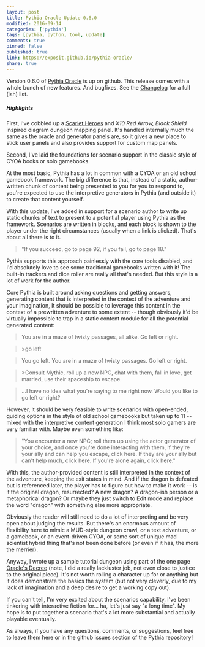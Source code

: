 ```yaml
---
layout: post
title: Pythia Oracle Update 0.6.0
modified: 2016-09-14
categories: ['pythia']
tags: [pythia, python, tool, update]
comments: true
pinned: false
published: true
link: https://exposit.github.io/pythia-oracle/
share: true
---
```


Version 0.6.0 of [Pythia Oracle](https://exposit.github.io/pythia-oracle/) is up on github. This release comes with a whole bunch of new features. And bugfixes. See the [Changelog](https://github.com/exposit/pythia-oracle/blob/master/CHANGELOG.md) for a full (ish) list.

##### Highlights

First, I've cobbled up a [Scarlet Heroes](http://www.drivethrurpg.com/product/127180/Scarlet-Heroes) and *X10 Red Arrow, Black Shield* inspired diagram dungeon mapping panel. It's handled internally much the same as the oracle and generator panels are, so it gives a new place to stick user panels and also provides support for custom map panels.

Second, I've laid the foundations for scenario support in the classic style of CYOA books or solo gamebooks.

<!--more-->

At the most basic, Pythia has a lot in common with a CYOA or an old school gamebook framework. The big difference is that, instead of a static, author-written chunk of content being presented to you for you to respond to, you're expected to use the interpretive generators in Pythia (and outside it) to create that content yourself.

With this update, I've added in support for a scenario author to write up static chunks of text to present to a potential player using Pythia as the framework. Scenarios are written in blocks, and each block is shown to the player under the right circumstances (usually when a link is clicked). That's about all there is to it.

>"If you succeed, go to page 92, if you fail, go to page 18."

Pythia supports this approach painlessly with the core tools disabled, and I'd absolutely love to see some traditional gamebooks written with it! The built-in trackers and dice roller are really all that's needed. But this style is a lot of work for the author.

Core Pythia is built around asking questions and getting answers, generating content that is interpreted in the context of the adventure and your imagination, It should be possible to leverage this content in the context of a prewritten adventure to some extent -- though obviously it'd be virtually impossible to trap in a static content module for all the potential generated content:

> You are in a maze of twisty passages, all alike. Go left or right.

> \>go left

> You go left. You are in a maze of twisty passages. Go left or right.

> \>Consult Mythic, roll up a new NPC, chat with them, fall in love, get married, use their spaceship to escape.

> ...I have no idea what you're saying to me right now. Would you like to go left or right?


However, it should be very feasible to write scenarios with open-ended, guiding options in the style of old school gamebooks but taken up to 11 -- mixed with the interpretive content generation I think most solo gamers are very familiar with. Maybe even something like:

> "You encounter a new NPC; roll them up using the actor generator of your choice, and once you're done interacting with them, if they're your ally and can help you escape, click here. If they are your ally but can't help much, click here. If you're alone again, click here."

With this, the author-provided content is still interpreted in the context of the adventure, keeping the exit states in mind. And if the dragon is defeated but is referenced later, the player has to figure out how to make it work -- is it the original dragon, resurrected? A new dragon? A dragon-ish person or a metaphorical dragon? Or maybe they just switch to Edit mode and replace the word "dragon" with something else more appropriate.

Obviously the reader will still need to do a lot of interpreting and be very open about judging the results. But there's an enormous amount of flexibility here to mimic a MUD-style dungeon crawl, or a text adventure, or a gamebook, or an event-driven CYOA, or some sort of unique mad scientist hybrid thing that's not been done before (or even if it has, the more the merrier).

Anyway, I wrote up a sample tutorial dungeon using part of the one page [Oracle's Decree](http://blog.trilemma.com/2015/10/the-oracles-decree.html) (note, I did a really lackluster job, not even close to justice to the original piece). It's not worth rolling a character up for or anything but it does demonstrate the basics the system (but not very cleverly, due to my lack of imagination and a deep desire to get a working copy out).

If you can't tell, I'm very excited about the scenarios capability. I've been tinkering with interactive fiction for... ha, let's just say "a long time". My hope is to put together a scenario that's a lot more substantial and actually playable eventually.

As always, if you have any questions, comments, or suggestions, feel free to leave them here or in the github issues section of the Pythia repository!
